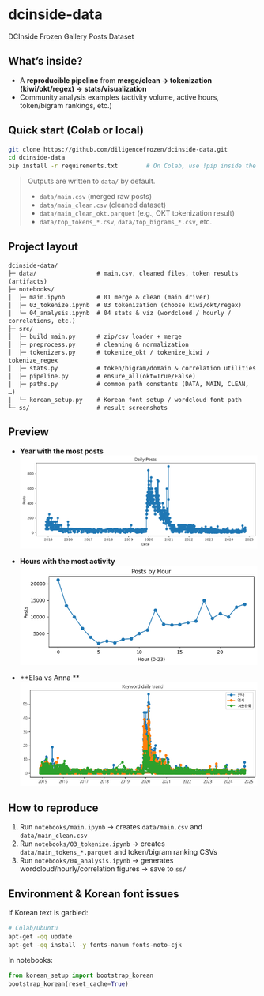 # dcinside-data
DCInside Frozen Gallery Posts Dataset

## What’s inside?
- A **reproducible pipeline** from **merge/clean → tokenization (kiwi/okt/regex) → stats/visualization**
- Community analysis examples (activity volume, active hours, token/bigram rankings, etc.)

## Quick start (Colab or local)

~~~bash
git clone https://github.com/diligencefrozen/dcinside-data.git
cd dcinside-data
pip install -r requirements.txt        # On Colab, use !pip inside the notebook
~~~

> Outputs are written to `data/` by default.  
> - `data/main.csv` (merged raw posts)  
> - `data/main_clean.csv` (cleaned dataset)  
> - `data/main_clean_okt.parquet` (e.g., OKT tokenization result)  
> - `data/top_tokens_*.csv`, `data/top_bigrams_*.csv`, etc.

## Project layout

~~~
dcinside-data/
├─ data/                 # main.csv, cleaned files, token results (artifacts)
├─ notebooks/
│  ├─ main.ipynb         # 01 merge & clean (main driver)
│  ├─ 03_tokenize.ipynb  # 03 tokenization (choose kiwi/okt/regex)
│  └─ 04_analysis.ipynb  # 04 stats & viz (wordcloud / hourly / correlations, etc.)
├─ src/
│  ├─ build_main.py      # zip/csv loader + merge
│  ├─ preprocess.py      # cleaning & normalization
│  ├─ tokenizers.py      # tokenize_okt / tokenize_kiwi / tokenize_regex
│  ├─ stats.py           # token/bigram/domain & correlation utilities
│  ├─ pipeline.py        # ensure_all(okt=True/False)
│  ├─ paths.py           # common path constants (DATA, MAIN, CLEAN, …)
│  └─ korean_setup.py    # Korean font setup / wordcloud font path
└─ ss/                   # result screenshots
~~~

## Preview

- **Year with the most posts**  
  <img src="https://github.com/diligencefrozen/dcinside-data/blob/main/ss/SS01.png?raw=true" width="640">

- **Hours with the most activity**  
  <img src="https://github.com/diligencefrozen/dcinside-data/blob/main/ss/SS02.png?raw=true" width="640">

- **Elsa vs Anna **  
  <img src="https://github.com/diligencefrozen/dcinside-data/blob/main/ss/SS03.png?raw=true" width="640">

## How to reproduce

1) Run `notebooks/main.ipynb` → creates `data/main.csv` and `data/main_clean.csv`  
2) Run `notebooks/03_tokenize.ipynb` → creates `data/main_tokens_*.parquet` and token/bigram ranking CSVs  
3) Run `notebooks/04_analysis.ipynb` → generates wordcloud/hourly/correlation figures → save to `ss/`

## Environment & Korean font issues

If Korean text is garbled:

~~~bash
# Colab/Ubuntu
apt-get -qq update
apt-get -qq install -y fonts-nanum fonts-noto-cjk
~~~

In notebooks:

~~~python
from korean_setup import bootstrap_korean
bootstrap_korean(reset_cache=True)
~~~
